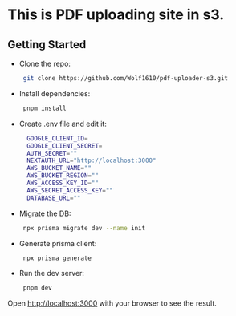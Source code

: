 # This is PDF uploading site in s3.

## Getting Started
- Clone the repo:
  ```bash
   git clone https://github.com/Wolf1610/pdf-uploader-s3.git
  ```
- Install dependencies:
  ```bash
   pnpm install
  ```
- Create .env file and edit it:
  ```bash
    GOOGLE_CLIENT_ID=
    GOOGLE_CLIENT_SECRET=
    AUTH_SECRET="" 
    NEXTAUTH_URL="http://localhost:3000"
    AWS_BUCKET_NAME=""
    AWS_BUCKET_REGION=""
    AWS_ACCESS_KEY_ID=""
    AWS_SECRET_ACCESS_KEY="" 
    DATABASE_URL=""
  ```
- Migrate the DB:
  ```bash
   npx prisma migrate dev --name init
  ```
- Generate prisma client:
  ```bash
   npx prisma generate
  ```
- Run the dev server:
  ```bash
   pnpm dev
  ```

Open [http://localhost:3000](http://localhost:3000) with your browser to see the result.

